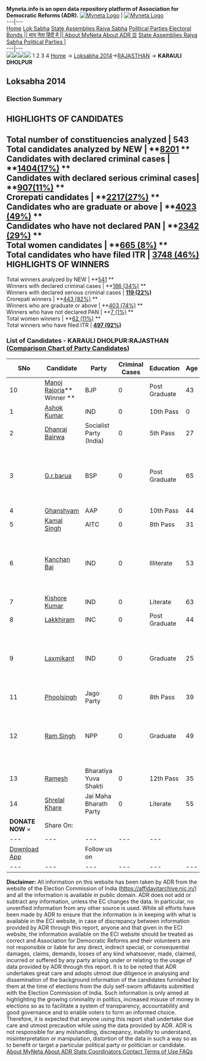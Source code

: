 **Myneta.info is an open data repository platform of Association for Democratic Reforms (ADR).**
[![Myneta Logo](https://www.myneta.info/lib/img/myneta-logo.png)](https://www.myneta.info/) | [![Myneta Logo](https://www.myneta.info/lib/img/adr-logo.png)](https://adrindia.org)  
---|---  
[Home](https://www.myneta.info/) [Lok Sabha](https://www.myneta.info/#ls "Lok Sabha") [ State Assemblies ](https://www.myneta.info/#sa "State Assemblies") [Rajya Sabha](https://www.myneta.info/#rs "Rajya Sabha") [Political Parties ](https://www.myneta.info/party "Political Parties") [ Electoral Bonds ](https://www.myneta.info/electoral_bonds "Electoral Bonds") [ || माय नेता हिंदी में || ](https://translate.google.co.in/translate?prev=hp&hl=en&js=y&u=www.myneta.info&sl=en&tl=hi&history_state0=) [ About MyNeta ](https://adrindia.org/content/about-myneta) [ About ADR ](https://adrindia.org/about-adr/who-we-are) [☰](javascript:void\(0\))
[ State Assemblies ](https://www.myneta.info/#sa "State Assemblies") [ Rajya Sabha ](https://www.myneta.info/#rs "Rajya Sabha") [ Political Parties ](https://www.myneta.info/party "Political Parties")
|   
---|---  
![](https://www.myneta.info/lib/img/banner/banner-1.png)![](https://www.myneta.info/lib/img/banner/banner-2.png)![](https://www.myneta.info/lib/img/banner/banner-3.png)![](https://www.myneta.info/lib/img/banner/banner-4.png)
1  2  3  4 
[Home](https://www.myneta.info/) → [Loksabha 2014](https://www.myneta.info/ls2014/)→[RAJASTHAN](https://www.myneta.info/ls2014/index.php?action=show_constituencies&state_id=20) → **KARAULI DHOLPUR**
### 
## Loksabha 2014
###  Election Summary 
HIGHLIGHTS OF CANDIDATES  
---  
Total number of constituencies analyzed |  543   
Total candidates analyzed by NEW | **[8201](https://www.myneta.info/ls2014/index.php?action=summary&subAction=candidates_analyzed&sort=candidate#summary) **  
Candidates with declared criminal cases | **[1404(17%)](https://www.myneta.info/ls2014/index.php?action=summary&subAction=crime&sort=candidate#summary) **  
Candidates with declared serious criminal cases| **[907(11%)](https://www.myneta.info/ls2014/index.php?action=summary&subAction=serious_crime&sort=candidate#summary) **  
Crorepati candidates | **[2217(27%)](https://www.myneta.info/ls2014/index.php?action=summary&subAction=crorepati&sort=candidate#summary) **  
Candidates who are graduate or above | **[4023 (49%)](https://www.myneta.info/ls2014/index.php?action=summary&subAction=education&sort=candidate#summary) **  
Candidates who have not declared PAN | **[2342 (29%)](https://www.myneta.info/ls2014/index.php?action=summary&subAction=without_pan&sort=candidate#summary) **  
Total women candidates | **[665 (8%)](https://www.myneta.info/ls2014/index.php?action=summary&subAction=women_candidate&sort=candidate#summary) **  
Total candidates who have filed ITR | [**3748 (46%)**](https://www.myneta.info/ls2014/index.php?action=summary&subAction=filed_itr&sort=candidate#summary)  
HIGHLIGHTS OF WINNERS  
---  
Total winners analyzed by NEW | **[541](https://www.myneta.info/ls2014/index.php?action=summary&subAction=winner_analyzed&sort=candidate#summary) **  
Winners with declared criminal cases | **[186 (34%)](https://www.myneta.info/ls2014/index.php?action=summary&subAction=winner_crime&sort=candidate#summary) **  
Winners with declared serious criminal cases | **[119 (22%)](https://www.myneta.info/ls2014/index.php?action=summary&subAction=winner_serious_crime&sort=candidate#summary)**  
Crorepati winners | **[443 (82%)](https://www.myneta.info/ls2014/index.php?action=summary&subAction=winner_crorepati&sort=candidate#summary) **  
Winners who are graduate or above | **[403 (74%)](https://www.myneta.info/ls2014/index.php?action=summary&subAction=winner_education&sort=candidate#summary) **  
Winners who have not declared PAN | **[7 (1%)](https://www.myneta.info/ls2014/index.php?action=summary&subAction=winner_without_pan&sort=candidate#summary) **  
Total women winners | **[62 (11%)](https://www.myneta.info/ls2014/index.php?action=summary&subAction=winner_women&sort=candidate#summary) **  
Total winners who have filed ITR | [**497 (92%)**](https://www.myneta.info/ls2014/index.php?action=summary&subAction=winner_filed_itr&sort=candidate#summary)  
### List of Candidates - KARAULI DHOLPUR:RAJASTHAN ([Comparison Chart of Party Candidates](https://www.myneta.info/ls2014/comparisonchart.php?constituency_id=400))
SNo | Candidate| Party| Criminal Cases| Education| Age| Total Assets| Liabilities  
---|---|---|---|---|---|---|---  
10  | [Manoj Rajoria](https://www.myneta.info/ls2014/candidate.php?candidate_id=5111)** Winner ** | BJP | 0 | Post Graduate| 43 | Rs 2,86,36,113 ~ 2 Crore+ | Rs 32,77,324 ~ 32 Lacs+  
1  | [Ashok Kumar](https://www.myneta.info/ls2014/candidate.php?candidate_id=5114) | IND | 0 | 10th Pass| 0 | Rs 15,65,000 ~ 15 Lacs+ | Rs 0 ~   
2  | [Dhanraj Bairwa](https://www.myneta.info/ls2014/candidate.php?candidate_id=5113) | Socialist Party (India) | 0 | 5th Pass| 27 | Rs 3,00,000 ~ 3 Lacs+ | Rs 0 ~   
3  | [G.r.barua](https://www.myneta.info/ls2014/candidate.php?candidate_id=5110) | BSP | 0 | Post Graduate| 65 | ![](https://myneta.info/image_v2.php?myneta_folder=ls2014&candidate_id=5110&col=ta) | ![](https://myneta.info/image_v2.php?myneta_folder=ls2014&candidate_id=5110&col=lia)  
4  | [Ghanshyam](https://www.myneta.info/ls2014/candidate.php?candidate_id=5109) | AAP | 0 | 10th Pass| 44 | Rs 21,00,191 ~ 21 Lacs+ | Rs 1,00,000 ~ 1 Lacs+  
5  | [Kamal Singh](https://www.myneta.info/ls2014/candidate.php?candidate_id=4241) | AITC | 0 | 8th Pass| 31 | Rs 6,37,000 ~ 6 Lacs+ | Rs 0 ~   
6  | [Kanchan Bai](https://www.myneta.info/ls2014/candidate.php?candidate_id=5116) | IND | 0 | Illiterate| 53 | ![](https://myneta.info/image_v2.php?myneta_folder=ls2014&candidate_id=5116&col=ta) | ![](https://myneta.info/image_v2.php?myneta_folder=ls2014&candidate_id=5116&col=lia)  
7  | [Kishore Kumar](https://www.myneta.info/ls2014/candidate.php?candidate_id=5115) | IND | 0 | Literate| 63 | Rs 31,04,400 ~ 31 Lacs+ | Rs 0 ~   
8  | [Lakkhiram](https://www.myneta.info/ls2014/candidate.php?candidate_id=4239) | INC | 0 | Post Graduate| 44 | Rs 29,15,000 ~ 29 Lacs+ | Rs 0 ~   
9  | [Laxmikant](https://www.myneta.info/ls2014/candidate.php?candidate_id=5108) | IND | 0 | Graduate| 25 | ![](https://myneta.info/image_v2.php?myneta_folder=ls2014&candidate_id=5108&col=ta) | ![](https://myneta.info/image_v2.php?myneta_folder=ls2014&candidate_id=5108&col=lia)  
11  | [Phoolsingh](https://www.myneta.info/ls2014/candidate.php?candidate_id=4242) | Jago Party | 0 | 8th Pass| 39 | Rs 12,68,000 ~ 12 Lacs+ | Rs 0 ~   
12  | [Ram Singh](https://www.myneta.info/ls2014/candidate.php?candidate_id=5117) | NPP | 0 | Graduate| 49 | ![](https://myneta.info/image_v2.php?myneta_folder=ls2014&candidate_id=5117&col=ta) | ![](https://myneta.info/image_v2.php?myneta_folder=ls2014&candidate_id=5117&col=lia)  
13  | [Ramesh](https://www.myneta.info/ls2014/candidate.php?candidate_id=5112) | Bharatiya Yuva Shakti | 0 | 12th Pass| 35 | Rs 8,35,000 ~ 8 Lacs+ | Rs 0 ~   
14  | [Shrelal Khare](https://www.myneta.info/ls2014/candidate.php?candidate_id=4240) | Jai Maha Bharath Party | 0 | Literate| 55 | Rs 5,80,000 ~ 5 Lacs+ | Rs 0 ~   
|  **DONATE NOW** × |  Share On:  | [](https://api.whatsapp.com/send?text=https%3A%2F%2Fmyneta.info%2Fpunjab2022%2Findex.php%3Faction%3Dshow_constituencies%26state_id%3D19) | [](https://www.facebook.com/sharer/sharer.php?u=https%3A%2F%2Fmyneta.info%2Fpunjab2022%2Findex.php%3Faction%3Dshow_constituencies%26state_id%3D19) | [](https://twitter.com/share?url=https%3A%2F%2Fmyneta.info%2Fpunjab2022%2Findex.php%3Faction%3Dshow_constituencies%26state_id%3D19)  
---|---|---|---|---  
| [ Download App ](https://play.google.com/store/apps/details?id=com.webrosoft.myneta1&pcampaignid=pcampaignidMKT-Other-global-all-co-prtnr-py-PartBadge-Mar2515-1) | [](https://play.google.com/store/apps/details?id=com.webrosoft.myneta1&pcampaignid=pcampaignidMKT-Other-global-all-co-prtnr-py-PartBadge-Mar2515-1) |  Follow us on  | [](https://www.facebook.com/adrindia.org/) | [](https://twitter.com/adrspeaks) | [](https://groups.google.com/g/national-election-watch?hl=en&pli=1) | [](https://www.instagram.com/adrspeaks/) | [](https://www.youtube.com/user/adrspeaks) | [](https://sharechat.com/profile/adrspeaks)  
---|---|---|---|---|---|---|---|---  
**Disclaimer:** All information on this website has been taken by ADR from the website of the Election Commission of India (https://affidavitarchive.nic.in/) and all the information is available in public domain. ADR does not add or subtract any information, unless the EC changes the data. In particular, no unverified information from any other source is used. While all efforts have been made by ADR to ensure that the information is in keeping with what is available in the ECI website, in case of discrepancy between information provided by ADR through this report, anyone and that given in the ECI website, the information available on the ECI website should be treated as correct and Association for Democratic Reforms and their volunteers are not responsible or liable for any direct, indirect special, or consequential damages, claims, demands, losses of any kind whatsoever, made, claimed, incurred or suffered by any party arising under or relating to the usage of data provided by ADR through this report. It is to be noted that ADR undertakes great care and adopts utmost due diligence in analysing and dissemination of the background information of the candidates furnished by them at the time of elections from the duly self-sworn affidavits submitted with the Election Commission of India. Such information is only aimed at highlighting the growing criminality in politics, increased misuse of money in elections so as to facilitate a system of transparency, accountability and good governance and to enable voters to form an informed choice. Therefore, it is expected that anyone using this report shall undertake due care and utmost precaution while using the data provided by ADR. ADR is not responsible for any mishandling, discrepancy, inability to understand, misinterpretation or manipulation, distortion of the data in such a way so as to benefit or target a particular political party or politician or candidate. 
[ About MyNeta ](https://adrindia.org/content/about-myneta) [ About ADR ](https://adrindia.org/about-adr/who-we-are) [ State Coordinators ](https://adrindia.org/about-adr/state-coordinators) [ Contact ](https://adrindia.org/contact-us) [ Terms of Use ](https://adrindia.org/content/adr-terms-use) [ FAQs ](https://adrindia.org/content/faqs)

